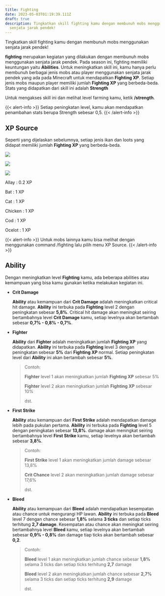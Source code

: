 ```yaml
---
title: Fighting
date: 2023-05-03T01:19:39.111Z
draft: true
description: Tingkatkan skill fighting kamu dengan membunuh mobs menggunakan
  senjata jarak pendek!
---
```

Tingkatkan skill fighting kamu dengan membunuh mobs menggunakan senjata jarak pendek!

**fighting** merupakan kegiatan yang dilakukan dengan membunuh mobs menggunakan senjata jarak pendek. Pada season ini, fighting memiliki keuntungan yaitu **Abilities**. Untuk meningkatkan skill ini, kamu hanya perlu membunuh berbagai jenis mobs atau player menggunakan senjata jarak pendek yang ada pada Minecraft untuk mendapatkan **Fighting XP**. Setiap jenis mobs maupun player memiliki jumlah **Fighting XP** yang berbeda-beda. Stats yang didapatkan dari skill ini adalah **Strength**

Untuk mengakses skill ini dan melihat level farming kamu, ketik **/strength**.

{{< alert-info >}} Setiap peningkatan level, kamu akan mendapatkan penambahan stats berupa Strength sebesar 0,5. {{< /alert-info >}}

## XP Source

Seperti yang dijelaskan sebelumnya, setiap jenis ikan dan loots yang didapat memiliki jumlah **Fighting XP** yang berbeda-beda.

![](/img/uploads/xp-fight1.png)

![](/img/uploads/xp-fight2.png)

![](/img/uploads/xp-fight3.png)

Allay : 0.2 XP

Bat : 1 XP

Cat : 1 XP

Chicken : 1 XP

Cod : 1 XP

Ocelot : 1 XP

{{< alert-info >}} Untuk mobs lainnya kamu bisa melihat dengan menggunakan command /fighting lalu pilih menu XP Source. {{< /alert-info >}}

## Ability

Dengan meningkatkan level **Fighting** kamu, ada beberapa abilities atau kemampuan yang bisa kamu gunakan ketika melakukan kegiatan ini.

* **Crit Damage**

  **Ability** atau kemampuan dari **Crit Damage** adalah meningkatkan critical hit damage. **Ability** ini terbuka pada **Fighting** level 2 dengan peningkatan sebesar **5,8%**. Critical hit damage akan meningkat seiring bertambahnya level **Crit Damage** kamu, setiap levelnya akan bertambah sebesar **0,7% - 0,8% - 0,7%**. 
* **Fighter**

  **Ability** dari **Fighter** adalah meningkatkan jumlah **Fighting XP** yang didapatkan. **Ability** ini terbuka pada **Fighting** level 3 dengan peningkatan sebesar **5%** dari **Fighting XP** normal. Setiap peningkatan level dari **Ability** ini akan bertambah sebesar **5%**.

  > Contoh:
  >
  > **Fighter** level 1 akan meningkatkan jumlah **Fighting XP** sebesar 5%
  >
  > **Fighter** level 2 akan meningkatkan jumlah **Fighting XP** sebesar 10%
  >
  > dst.
* **First Strike**

  **Ability** atau kemampuan dari **First Strike** adalah mendapatkan damage lebih pada pukulan pertama. **Ability** ini terbuka pada **Fighting** level 5 dengan peningkatan sebesar **13,8%**. damage akan meningkat seiring bertambahnya level **First Strike** kamu, setiap levelnya akan bertambah sebesar **3,8%**. 

  > Contoh:
  >
  > **First Strike** level 1 akan meningkatkan jumlah damage sebesar 13,8%
  >
  > **Crit Chance** level 2 akan meningkatkan jumlah damage sebesar 17,6%
  >
  > dst.
* **Bleed**

  **Ability** atau kemampuan dari **Bleed** adalah mendapatkan kesempatan atau chance untuk mengurangi HP lawan. **Ability** ini terbuka pada **Bleed** level 7 dengan chance sebesar **1,8%** selama **3 ticks** dan setiap ticks terhitung **2,7 damage**. Kesempatan atau chance akan meningkat seiring bertambahnya level **Bleed** kamu, setiap levelnya akan bertambah sebesar **0,9% - 0,8%** dan damage tiap ticks akan bertambah sebesar **0,2**.

  > Contoh:
  >
  > **Bleed** level 1 akan meningkatkan jumlah chance sebesar **1,8%** selama 3 ticks dan setiap ticks terhitung **2,7** damage
  >
  > **Bleed** level 2 akan meningkatkan jumlah chance sebesar **2,7%** selama 3 ticks dan setiap ticks terhitung **2,9** damage
  >
  > dst.